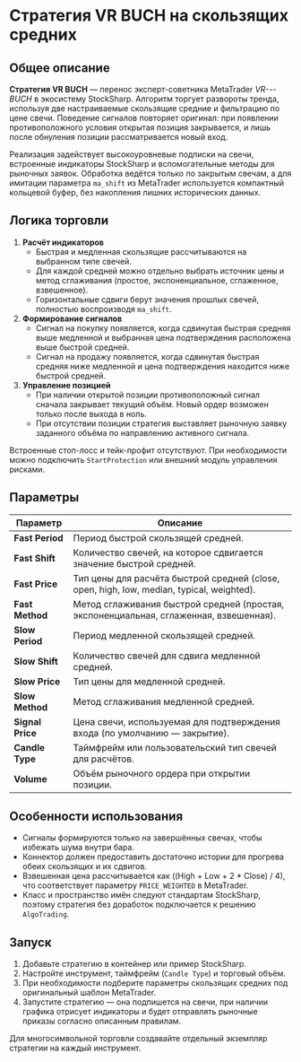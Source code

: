 # Стратегия VR BUCH на скользящих средних

## Общее описание
**Стратегия VR BUCH** — перенос эксперт-советника MetaTrader *VR---BUCH* в экосистему StockSharp. Алгоритм торгует развороты тренда, используя две настраиваемые скользящие средние и фильтрацию по цене свечи. Поведение сигналов повторяет оригинал: при появлении противоположного условия открытая позиция закрывается, и лишь после обнуления позиции рассматривается новый вход.

Реализация задействует высокоуровневые подписки на свечи, встроенные индикаторы StockSharp и вспомогательные методы для рыночных заявок. Обработка ведётся только по закрытым свечам, а для имитации параметра `ma_shift` из MetaTrader используется компактный кольцевой буфер, без накопления лишних исторических данных.

## Логика торговли
1. **Расчёт индикаторов**
   - Быстрая и медленная скользящие рассчитываются на выбранном типе свечей.
   - Для каждой средней можно отдельно выбрать источник цены и метод сглаживания (простое, экспоненциальное, сглаженное, взвешенное).
   - Горизонтальные сдвиги берут значения прошлых свечей, полностью воспроизводя `ma_shift`.
2. **Формирование сигналов**
   - Сигнал на покупку появляется, когда сдвинутая быстрая средняя выше медленной и выбранная цена подтверждения расположена выше быстрой средней.
   - Сигнал на продажу появляется, когда сдвинутая быстрая средняя ниже медленной и цена подтверждения находится ниже быстрой средней.
3. **Управление позицией**
   - При наличии открытой позиции противоположный сигнал сначала закрывает текущий объём. Новый ордер возможен только после выхода в ноль.
   - При отсутствии позиции стратегия выставляет рыночную заявку заданного объёма по направлению активного сигнала.

Встроенные стоп-лосс и тейк-профит отсутствуют. При необходимости можно подключить `StartProtection` или внешний модуль управления рисками.

## Параметры
| Параметр | Описание |
| --- | --- |
| **Fast Period** | Период быстрой скользящей средней. |
| **Fast Shift** | Количество свечей, на которое сдвигается значение быстрой средней. |
| **Fast Price** | Тип цены для расчёта быстрой средней (close, open, high, low, median, typical, weighted). |
| **Fast Method** | Метод сглаживания быстрой средней (простая, экспоненциальная, сглаженная, взвешенная). |
| **Slow Period** | Период медленной скользящей средней. |
| **Slow Shift** | Количество свечей для сдвига медленной средней. |
| **Slow Price** | Тип цены для медленной средней. |
| **Slow Method** | Метод сглаживания медленной средней. |
| **Signal Price** | Цена свечи, используемая для подтверждения входа (по умолчанию — закрытие). |
| **Candle Type** | Таймфрейм или пользовательский тип свечей для расчётов. |
| **Volume** | Объём рыночного ордера при открытии позиции. |

## Особенности использования
- Сигналы формируются только на завершённых свечах, чтобы избежать шума внутри бара.
- Коннектор должен предоставить достаточно истории для прогрева обеих скользящих и их сдвигов.
- Взвешенная цена рассчитывается как \((High + Low + 2 * Close) / 4\), что соответствует параметру `PRICE_WEIGHTED` в MetaTrader.
- Класс и пространство имён следуют стандартам StockSharp, поэтому стратегия без доработок подключается к решению `AlgoTrading`.

## Запуск
1. Добавьте стратегию в контейнер или пример StockSharp.
2. Настройте инструмент, таймфрейм (`Candle Type`) и торговый объём.
3. При необходимости подберите параметры скользящих средних под оригинальный шаблон MetaTrader.
4. Запустите стратегию — она подпишется на свечи, при наличии графика отрисует индикаторы и будет отправлять рыночные приказы согласно описанным правилам.

Для многосимвольной торговли создавайте отдельный экземпляр стратегии на каждый инструмент.
